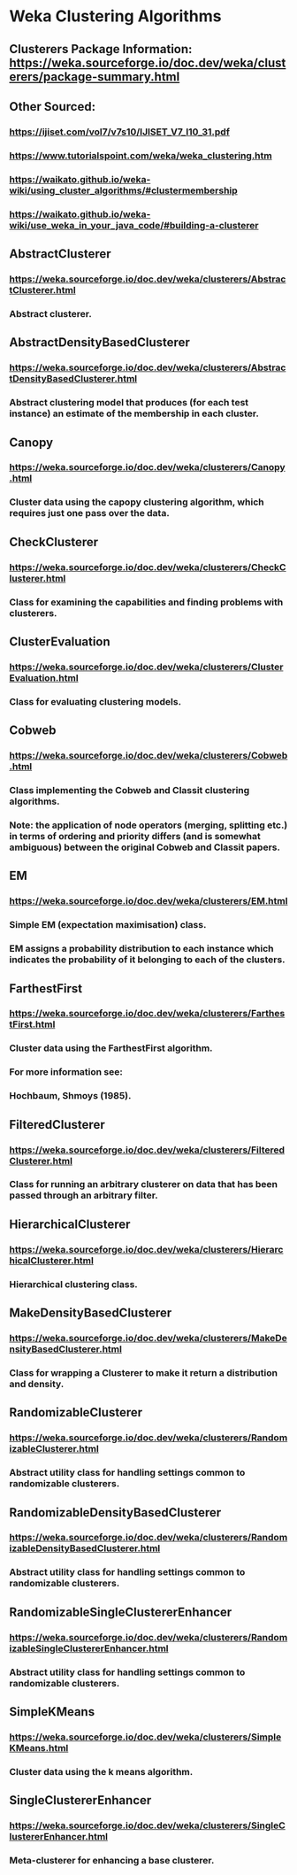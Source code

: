 # Weka Clustering Algorithms

## Clusterers Package Information: https://weka.sourceforge.io/doc.dev/weka/clusterers/package-summary.html

## Other Sourced:
### https://ijiset.com/vol7/v7s10/IJISET_V7_I10_31.pdf
### https://www.tutorialspoint.com/weka/weka_clustering.htm
### https://waikato.github.io/weka-wiki/using_cluster_algorithms/#clustermembership
### https://waikato.github.io/weka-wiki/use_weka_in_your_java_code/#building-a-clusterer

## AbstractClusterer
### https://weka.sourceforge.io/doc.dev/weka/clusterers/AbstractClusterer.html
### Abstract clusterer.

## AbstractDensityBasedClusterer
### https://weka.sourceforge.io/doc.dev/weka/clusterers/AbstractDensityBasedClusterer.html
### Abstract clustering model that produces (for each test instance) an estimate of the membership in each cluster.

## Canopy
### https://weka.sourceforge.io/doc.dev/weka/clusterers/Canopy.html
### Cluster data using the capopy clustering algorithm, which requires just one pass over the data.

## CheckClusterer
### https://weka.sourceforge.io/doc.dev/weka/clusterers/CheckClusterer.html
### Class for examining the capabilities and finding problems with clusterers.

## ClusterEvaluation
### https://weka.sourceforge.io/doc.dev/weka/clusterers/ClusterEvaluation.html
### Class for evaluating clustering models.

## Cobweb
### https://weka.sourceforge.io/doc.dev/weka/clusterers/Cobweb.html
### Class implementing the Cobweb and Classit clustering algorithms.
### Note: the application of node operators (merging, splitting etc.) in terms of ordering and priority differs (and is somewhat ambiguous) between the original Cobweb and Classit papers.

## EM
### https://weka.sourceforge.io/doc.dev/weka/clusterers/EM.html
### Simple EM (expectation maximisation) class.
### EM assigns a probability distribution to each instance which indicates the probability of it belonging to each of the clusters.

## FarthestFirst
### https://weka.sourceforge.io/doc.dev/weka/clusterers/FarthestFirst.html
### Cluster data using the FarthestFirst algorithm.
### For more information see:
### Hochbaum, Shmoys (1985).

## FilteredClusterer
### https://weka.sourceforge.io/doc.dev/weka/clusterers/FilteredClusterer.html
### Class for running an arbitrary clusterer on data that has been passed through an arbitrary filter.

## HierarchicalClusterer
### https://weka.sourceforge.io/doc.dev/weka/clusterers/HierarchicalClusterer.html
### Hierarchical clustering class.

## MakeDensityBasedClusterer
### https://weka.sourceforge.io/doc.dev/weka/clusterers/MakeDensityBasedClusterer.html
### Class for wrapping a Clusterer to make it return a distribution and density.

## RandomizableClusterer
### https://weka.sourceforge.io/doc.dev/weka/clusterers/RandomizableClusterer.html
### Abstract utility class for handling settings common to randomizable clusterers.

## RandomizableDensityBasedClusterer
### https://weka.sourceforge.io/doc.dev/weka/clusterers/RandomizableDensityBasedClusterer.html
### Abstract utility class for handling settings common to randomizable clusterers.

## RandomizableSingleClustererEnhancer
### https://weka.sourceforge.io/doc.dev/weka/clusterers/RandomizableSingleClustererEnhancer.html
### Abstract utility class for handling settings common to randomizable clusterers.

## SimpleKMeans
### https://weka.sourceforge.io/doc.dev/weka/clusterers/SimpleKMeans.html
### Cluster data using the k means algorithm.

## SingleClustererEnhancer
### https://weka.sourceforge.io/doc.dev/weka/clusterers/SingleClustererEnhancer.html
### Meta-clusterer for enhancing a base clusterer.